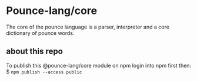 # Pounce-lang/core
The core of the pounce language is a parser, interpreter and a core dictionary of pounce words. 


## about this repo

To publish this @pounce-lang/core module on npm
login into npm first then:
$ `npm publish --access public`